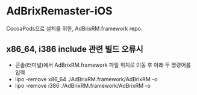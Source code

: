# AdBrixRemaster-iOS
CocoaPods으로 설치를 위한, AdBrixRM.framework repo.

## x86_64, i386 include 관련 빌드 오류시
- 콘솔(터미널)에서 AdBrixRM.framework 파일 위치로 이동 후 아래 두 명령어를 입력
- lipo -remove x86_64 ./AdBrixRM.framework/AdBrixRM -o
- lipo -remove i386 ./AdBrixRM.framework/AdBrixRM -o
